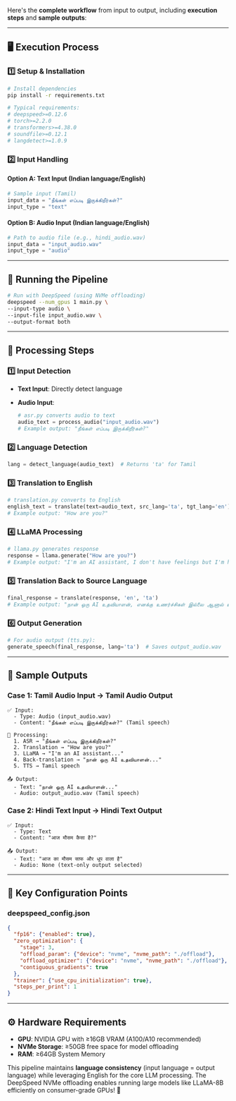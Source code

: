 Here's the **complete workflow** from input to output, including **execution steps** and **sample outputs**:

---

## **🖥️ Execution Process**

### **1️⃣ Setup & Installation**

```bash
# Install dependencies
pip install -r requirements.txt

# Typical requirements:
# deepspeed>=0.12.6
# torch>=2.2.0
# transformers>=4.38.0
# soundfile>=0.12.1
# langdetect>=1.0.9
```

### **2️⃣ Input Handling**

#### **Option A: Text Input** (Indian language/English)

```python
# Sample input (Tamil)
input_data = "நீங்கள் எப்படி இருக்கிறீர்கள்?"
input_type = "text"
```

#### **Option B: Audio Input** (Indian language/English)

```python
# Path to audio file (e.g., hindi_audio.wav)
input_data = "input_audio.wav" 
input_type = "audio"
```

---

## **🚀 Running the Pipeline**

```bash
# Run with DeepSpeed (using NVMe offloading)
deepspeed --num_gpus 1 main.py \
--input-type audio \
--input-file input_audio.wav \
--output-format both
```

---

## **🔄 Processing Steps**

### **1️⃣ Input Detection**

- **Text Input**: Directly detect language
- **Audio Input**:

  ```python
  # asr.py converts audio to text
  audio_text = process_audio("input_audio.wav") 
  # Example output: "நீங்கள் எப்படி இருக்கிறீர்கள்?"
  ```

### **2️⃣ Language Detection**

```python
lang = detect_language(audio_text)  # Returns 'ta' for Tamil
```

### **3️⃣ Translation to English**

```python
# translation.py converts to English
english_text = translate(text=audio_text, src_lang='ta', tgt_lang='en')
# Example output: "How are you?"
```

### **4️⃣ LLaMA Processing**

```python
# llama.py generates response
response = llama.generate("How are you?")
# Example output: "I'm an AI assistant, I don't have feelings but I'm here to help!"
```

### **5️⃣ Translation Back to Source Language**

```python
final_response = translate(response, 'en', 'ta')
# Example output: "நான் ஒரு AI உதவியாளன், எனக்கு உணர்ச்சிகள் இல்லை ஆனால் உங்களுக்கு உதவ இங்கே இருக்கிறேன்!"
```

### **6️⃣ Output Generation**

```python
# For audio output (tts.py):
generate_speech(final_response, lang='ta')  # Saves output_audio.wav
```

---

## **💽 Sample Outputs**

### **Case 1: Tamil Audio Input → Tamil Audio Output**

```
✅ Input: 
  - Type: Audio (input_audio.wav)
  - Content: "நீங்கள் எப்படி இருக்கிறீர்கள்?" (Tamil speech)

🔄 Processing:
  1. ASR → "நீங்கள் எப்படி இருக்கிறீர்கள்?"
  2. Translation → "How are you?"
  3. LLaMA → "I'm an AI assistant..."
  4. Back-translation → "நான் ஒரு AI உதவியாளன்..."
  5. TTS → Tamil speech

📤 Output:
  - Text: "நான் ஒரு AI உதவியாளன்..."
  - Audio: output_audio.wav (Tamil speech)
```

### **Case 2: Hindi Text Input → Hindi Text Output**

```
✅ Input: 
  - Type: Text
  - Content: "आज मौसम कैसा है?"

📤 Output:
  - Text: "आज का मौसम साफ और धूप वाला है"
  - Audio: None (text-only output selected)
```

---

## **🔧 Key Configuration Points**

### **deepspeed_config.json**

```json
{
  "fp16": {"enabled": true},
  "zero_optimization": {
    "stage": 3,
    "offload_param": {"device": "nvme", "nvme_path": "./offload"},
    "offload_optimizer": {"device": "nvme", "nvme_path": "./offload"},
    "contiguous_gradients": true
  },
  "trainer": {"use_cpu_initialization": true},
  "steps_per_print": 1
}
```

---

## **⚙️ Hardware Requirements**

- **GPU**: NVIDIA GPU with ≥16GB VRAM (A100/A10 recommended)
- **NVMe Storage**: ≥50GB free space for model offloading
- **RAM**: ≥64GB System Memory

This pipeline maintains **language consistency** (input language = output language) while leveraging English for the core LLM processing. The DeepSpeed NVMe offloading enables running large models like LLaMA-8B efficiently on consumer-grade GPUs! 🚀
